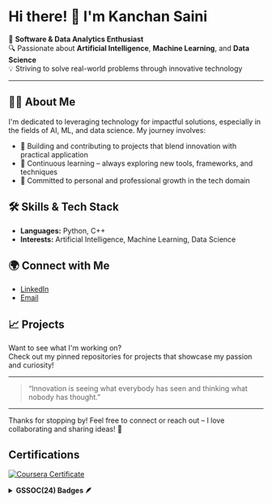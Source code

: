 # Hi there! 👋 I'm Kanchan Saini

🌟 **Software & Data Analytics Enthusiast**  
🔍 Passionate about **Artificial Intelligence**, **Machine Learning**, and **Data Science**  
💡 Striving to solve real-world problems through innovative technology

---

## 👩‍💻 About Me

I'm dedicated to leveraging technology for impactful solutions, especially in the fields of AI, ML, and data science. My journey involves:

- 🚀 Building and contributing to projects that blend innovation with practical application
- 🧠 Continuous learning – always exploring new tools, frameworks, and techniques
- 🌱 Committed to personal and professional growth in the tech domain

## 🛠️ Skills & Tech Stack

- **Languages:** Python, C++ 
- **Interests:** Artificial Intelligence, Machine Learning, Data Science

## 🌍 Connect with Me

- [LinkedIn](https://www.linkedin.com/in/sainikanchan00)
- [Email](mailto:kanchan.saini1006@gmail.com)

## 📈 Projects

Want to see what I'm working on?  
Check out my pinned repositories for projects that showcase my passion and curiosity!

---

> “Innovation is seeing what everybody has seen and thinking what nobody has thought.”  

---

Thanks for stopping by! Feel free to connect or reach out – I love collaborating and sharing ideas! 🤝

##  Certifications

[![Coursera Certificate](https://img.shields.io/badge/Coursera-Certificate-blue?logo=coursera&logoColor=white)](https://coursera.org/share/8450a05a5a632d90f768dfc2e773e81f)

<details>	
 <summary><b>GSSOC(24) Badges 🪶</b></summary><br>
<div style='display:flex; align-items:center; gap: 10px;' align='center'><a href="https://gssoc.girlscript.tech/leaderboard">
<img src="https://raw.githubusercontent.com/GSSoC24/Postman-Challenge/main/docs/assets/Postman%20White.png" width="100px" height="100px" />
  <img src="https://raw.githubusercontent.com/GSSoC24/Postman-Challenge/main/docs/assets/1.png" width="100px" height="100px" />
  <img src="https://raw.githubusercontent.com/GSSoC24/Postman-Challenge/main/docs/assets/2.png" width="100px" height="100px" />
  <img src="https://raw.githubusercontent.com/GSSoC24/Postman-Challenge/main/docs/assets/3.png" width="100px" height="100px" />
  <img src="https://raw.githubusercontent.com/GSSoC24/Postman-Challenge/main/docs/assets/4.png" width="100px" height="100px" />
  <img src="https://raw.githubusercontent.com/GSSoC24/Postman-Challenge/main/docs/assets/5.png" width="100px" height="100px" />
  <img src="https://raw.githubusercontent.com/GSSoC24/Postman-Challenge/main/docs/assets/6.png" width="105px" height="105px" />
</a>
</div>
</details>

